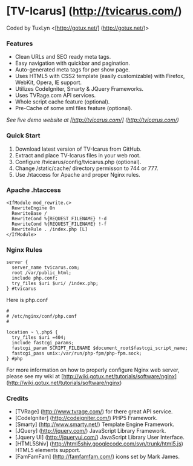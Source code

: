 # [TV-Icarus] (http://tvicarus.com/)
Coded by TuxLyn <[http://gotux.net/] (http://gotux.net/)>

### Features
* Clean URLs and SEO ready meta tags.
* Easy navigation with quickbar and pagination.
* Auto-generated meta tags for per show page.
* Uses HTML5 with CSS2 template (easily customizable) with Firefox, WebKit, Opera, IE support.
* Utilizes CodeIgniter, Smarty & JQuery Frameworks.
* Uses TVRage.com API services.
* Whole script cache feature (optional).
* Pre-Cache of some xml files feature (optional).

*See live demo website at [http://tvicarus.com/] (http://tvicarus.com/)*

### Quick Start
1. Download latest version of TV-Icarus from GitHub.
2. Extract and place TV-Icarus files in your web root.
3. Configure /tvicarus/config/tvicarus.php (optional).
4. Change /static/cache/ directory permisson to 744 or 777.
5. Use .htaccess for Apache and proper Nginx rules.

### Apache .htaccess
```
<IfModule mod_rewrite.c>
  RewriteEngine On
  RewriteBase /
  RewriteCond %{REQUEST_FILENAME} !-d
  RewriteCond %{REQUEST_FILENAME} !-f
  RewriteRule . /index.php [L]
</IfModule>
```

### Nginx Rules
```
server {
  server_name tvicarus.com;
  root /var/public_html;
  include php.conf;
  try_files $uri $uri/ /index.php;
} #tvicarus
```
Here is php.conf
```
#
# /etc/nginx/conf/php.conf
#

location ~ \.php$ {
  try_files $uri =404;
  include fastcgi_params;
  fastcgi_param SCRIPT_FILENAME $document_root$fastcgi_script_name;
  fastcgi_pass unix:/var/run/php-fpm/php-fpm.sock;
} #php
```
For more information on how to properly configure Nginx web server, please see my wiki at [http://wiki.gotux.net/tutorials/software/nginx] (http://wiki.gotux.net/tutorials/software/nginx)

### Credits
* [TVRage] (http://www.tvrage.com/) for there great API service.
* [CodeIgniter] (http://codeigniter.com/) PHP5 Framework.
* [Smarty] (http://www.smarty.net/) Template Engine Framework.
* [JQuery] (http://jquery.com/) JavaScript Library Framework.
* [Jquery UI] (http://jqueryui.com/) JavaScript Library User Interface.
* [HTML5Shiv] (http://html5shiv.googlecode.com/svn/trunk/html5.js) HTML5 elements support.
* [FamFamFam] (http://famfamfam.com/) icons set by Mark James.
